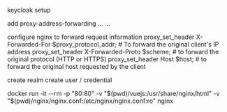 keycloak setup

add proxy-address-forwarding
<subsystem xmlns="urn:jboss:domain:undertow:12.0">
   <buffer-cache name="default"/>
   <server name="default-server">
      <ajp-listener name="ajp" socket-binding="ajp"/>
      <http-listener name="default" socket-binding="http" redirect-socket="https"
          proxy-address-forwarding="true"/>
      ...
   </server>
   ...
</subsystem>

configure nginx to forward request information
proxy_set_header X-Forwarded-For $proxy_protocol_addr; # To forward the original client's IP address 
proxy_set_header X-Forwarded-Proto $scheme; # to forward the  original protocol (HTTP or HTTPS)
proxy_set_header Host $host; # to forward the original host requested by the client

create realm
create user / credential

docker run -it --rm -p "80:80" -v "$(pwd)/vuejs:/usr/share/nginx/html" -v "$(pwd)/nginx/nginx.conf:/etc/nginx/nginx.conf:ro" nginx